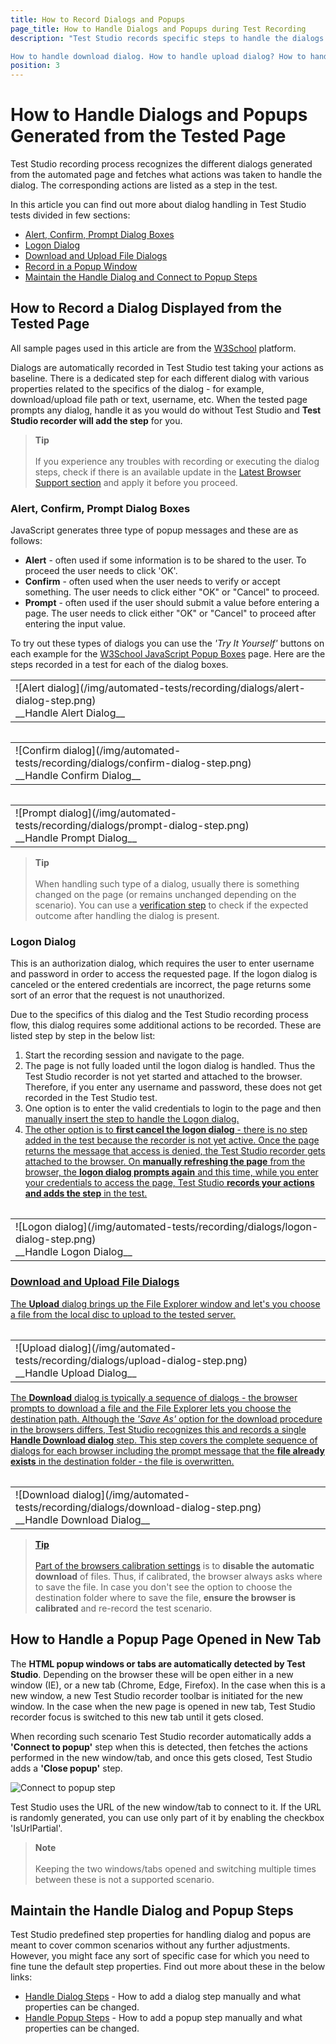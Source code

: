 ```yaml
---
title: How to Record Dialogs and Popups 
page_title: How to Handle Dialogs and Popups during Test Recording
description: "Test Studio records specific steps to handle the dialogs and popups generated from the tested application. How to record the test scenario if I need to download a file? Can I handle dialogs in Test Studio automatically? How to handle in Test Studio a popup opened in new window/tab. 

How to handle download dialog. How to handle upload dialog? How to handle confirm dialog? How to handle  alert dialog? How to handle logon dialog? How to handle prompt dialog? How to handle generic dialog? FileUpload dialog in Test Studio test."
position: 3
---
```

# How to Handle Dialogs and Popups Generated from the Tested Page

Test Studio recording process recognizes the different dialogs generated from the automated page and fetches what actions was taken to handle the dialog. The corresponding actions are listed as a step in the test.

In this article you can find out more about dialog handling in Test Studio tests divided in few sections:

- [Alert, Confirm, Prompt Dialog Boxes](#alert-confirm-prompt-dialog-boxes)
- [Logon Dialog](#logon-dialog)
- [Download and Upload File Dialogs](#download-and-upload-file-dialogs)
- [Record in a Popup Window](#how-to-handle-a-popup-page-opened-in-new-tab)
- [Maintain the Handle Dialog and Connect to Popup Steps](#maintain-the-handle-dialog-and-popup-steps)

## How to Record a Dialog Displayed from the Tested Page

All sample pages used in this article are from the  <a href="https://www.w3schools.com/" target="_blank">W3School</a> platform.

Dialogs are automatically recorded in Test Studio test taking your actions as baseline. There is a dedicated step for each different dialog with various properties related to the specifics of the dialog - for example, download/upload file path or text, username, etc. When the tested page prompts any dialog, handle it as you would do without Test Studio and __Test Studio recorder will add the step__ for you.

> __Tip__
><br>
><br>
> If you experience any troubles with recording or executing the dialog steps, check if there is an available update in the <a href="/prerequisites/configure-your-browser/browser-support-updater" target="_blank">Latest Browser Support section</a> and apply it before you proceed.

### Alert, Confirm, Prompt Dialog Boxes

JavaScript generates three type of popup messages and these are as follows:

* __Alert__ - often used if some information is to be shared to the user. To proceed the user needs to click 'OK'.
* __Confirm__ - often used when the user needs to verify or accept something. The user needs to click either "OK" or "Cancel" to proceed.
* __Prompt__ - often used if the user should submit a value before entering a page. The user needs to click either "OK" or "Cancel" to proceed after entering the input value.

To try out these types of dialogs you can use the _'Try It Yourself'_ buttons on each example for the <a href="https://www.w3schools.com/js/js_popup.asp" target="_blank">W3School JavaScript Popup Boxes</a> page. Here are the steps recorded in a test for each of the dialog boxes.

<table id=no-table>
<tr>
<td>![Alert dialog](/img/automated-tests/recording/dialogs/alert-dialog-step.png)<br>__Handle Alert Dialog__</td>
</tr>
<table>

<table id=no-table>
<tr>
<td>![Confirm dialog](/img/automated-tests/recording/dialogs/confirm-dialog-step.png)<br>__Handle Confirm Dialog__</td>
</tr>
<table>

<table id=no-table>
<tr>
<td>![Prompt dialog](/img/automated-tests/recording/dialogs/prompt-dialog-step.png)<br>__Handle Prompt Dialog__</td>
</tr>
<table>

> __Tip__
><br>
><br>
> When handling such type of a dialog, usually there is something changed on the page (or remains unchanged depending on the scenario). You can use a <a href="/features/recorder/advanced-recording-tools/element-steps/verifications/quick-verification" target="_blank">verification step</a> to check if the expected outcome after handling the dialog is present.

### Logon Dialog

This is an authorization dialog, which requires the user to enter username and password in order to access the requested page. If the logon dialog is canceled or the entered credentials are incorrect, the page returns some sort of an error that the request is not unauthorized.

Due to the specifics of this dialog and the Test Studio recording process flow, this dialog requires some additional actions to be recorded. These are listed step by step in the below list:

1. Start the recording session and navigate to the page.
2. The page is not fully loaded until the logon dialog is handled. Thus the Test Studio recorder is not yet started and attached to the browser. Therefore, if you enter any username and password, these does not get recorded in the Test Studio test.
3. One option is to enter the valid credentials to login to the page and then <a href="/features/dialogs-and-popups/dialogs#add-a-handle-dialog-step-manually" target="_blank">manually insert the step to handle the Logon dialog.
4. The other option is to __first cancel the logon dialog__ - there is no step added in the test because the recorder is not yet active. Once the page returns the message that access is denied, the Test Studio recorder gets attached to the browser. On __manually refreshing the page__ from the browser, the __logon dialog prompts again__ and this time, while you enter your credentials to access the page, Test Studio __records your actions and adds the step__ in the test.

<table id=no-table>
<tr>
<td>![Logon dialog](/img/automated-tests/recording/dialogs/logon-dialog-step.png)<br>__Handle Logon Dialog__</td>
</tr>
<table>

### Download and Upload File Dialogs

The __Upload__ dialog brings up the File Explorer window and let's you choose a file from the local disc to upload to the tested server.

<table id=no-table>
<tr>
<td>![Upload dialog](/img/automated-tests/recording/dialogs/upload-dialog-step.png)<br>__Handle Upload Dialog__</td>
</tr>
<table>

The __Download__ dialog is typically a sequence of dialogs - the browser prompts to download a file and the File Explorer lets you choose the destination path. Although the _'Save As'_ option for the download procedure in the browsers differs, Test Studio recognizes this and records a single __Handle Download dialog__ step. This step covers the complete sequence of dialogs for each browser including the prompt message that the __file already exists__ in the destination folder - the file is overwritten.

<table id=no-table>
<tr>
<td>![Download dialog](/img/automated-tests/recording/dialogs/download-dialog-step.png)<br>__Handle Download Dialog__</td>
</tr>
<table>

> __Tip__
><br>
><br>
> Part of the <a href="/prerequisites/configure-your-browser/browser-configuration" target="_blank">browsers calibration settings</a> is to __disable the automatic download__ of files. Thus, if calibrated, the browser always asks where to save the file. In case you don't see the option to choose the destination folder where to save the file, __ensure the browser is calibrated__ and re-record the test scenario.

## How to Handle a Popup Page Opened in New Tab

The __HTML popup windows or tabs are automatically detected by Test Studio__. Depending on the browser these will be open either in a new window (IE), or a new tab (Chrome, Edge, Firefox). In the case when this is a new window, a new Test Studio recorder toolbar is initiated for the new window. In the case when the new page is opened in new tab, Test Studio recorder focus is switched to this new tab until it gets closed.

When recording such scenario Test Studio recorder automatically adds a __'Connect to popup'__ step when this is detected, then fetches the actions performed in the new window/tab, and once this gets closed, Test Studio adds a __'Close popup'__ step.

![Connect to popup step](/img/automated-tests/recording/dialogs/popup-steps.png)

Test Studio uses the URL of the new window/tab to connect to it. If the URL is randomly generated, you can use only part of it by enabling the checkbox 'IsUrlPartial'.

> __Note__
><br>
><br>
> Keeping the two windows/tabs opened and switching multiple times between these is not a supported scenario.

## Maintain the Handle Dialog and Popup Steps

Test Studio predefined step properties for handling dialog and popus are meant to cover common scenarios without any further adjustments. However, you might face any sort of specific case for which you need to fine tune the default step properties. Find out more about these in the below links:

- <a href="/features/dialogs-and-popups/dialogs" target="_blank">Handle Dialog Steps</a> - How to add a dialog step manually and what properties can be changed.
- <a href="/features/dialogs-and-popups/html-popups" target="_blank">Handle Popup Steps</a> - How to add a popup step manually and what properties can be changed.
